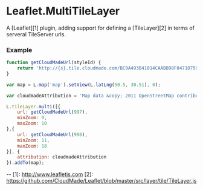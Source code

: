 Leaflet.MultiTileLayer
==

A [Leaflet][1] plugin, adding support for defining a [TileLayer][2] in terms of serveral TileServer urls.

### Example
```javascript
function getCloudMadeUrl(styleId) {
	return 'http://{s}.tile.cloudmade.com/BC9A493B41014CAABB98F0471D759707/' + styleId + '/256/{z}/{x}/{y}.png';
}

var map = L.map('map').setView(L.latLng(50.5, 30.51), 0);

var cloudmadeAttribution = 'Map data &copy; 2011 OpenStreetMap contributors, Imagery &copy; 2011 CloudMade';

L.tileLayer.multi([{
	url: getCloudMadeUrl(997),
	minZoom: 0,
	maxZoom: 10
},{
	url: getCloudMadeUrl(998),
	minZoom: 11,
	maxZoom: 18
}], {
	attribution: cloudmadeAttribution
}).addTo(map);
```

--
[1]: http://www.leafletjs.com
[2]: https://github.com/CloudMade/Leaflet/blob/master/src/layer/tile/TileLayer.js